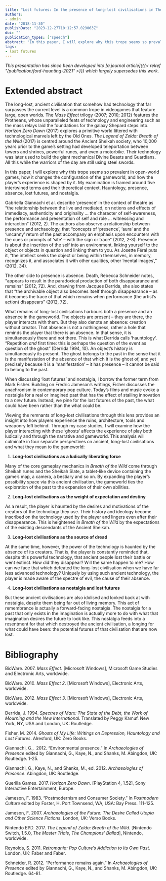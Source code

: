 ```yaml
---
title: "Lost futures: In the presence of long-lost civilisations in The Legend of Zelda: Breath of the Wild"
authors:
- admin
date: "2018-11-30"
publishDate: "2023-12-27T10:12:57.029063Z"
doi: ""
publication_types: ["speech"]
abstract: "In this paper, I will explore why this trope seems so prevalent in open-world games, how it changes the configuration of the gameworld, and how the player’s experience is shaped by it. My examination is framed around five intertwined terms and their theoretical context. Hauntology, presence, absence, lost futures, and nostalgia."
tags:
- lost futures
---
```


*This presentation has since been developed into [a journal article]({{< relref "/publication/ford-haunting-2021" >}}) which largely supersedes this work.*

# Extended abstract

The long-lost, ancient civilisation that somehow had technology that far surpasses the current level is a common trope in videogames that feature large, open worlds. The *Mass Effect* trilogy (2007; 2010; 2012) features the Protheans, whose unparalleled feats of technology and engineering such as the mass relays laid the foundations for the galaxy Shepard steps into. *Horizon Zero Dawn* (2017) explores a primitive world littered with technological marvels left by the Old Ones. *The Legend of Zelda: Breath of the Wild* (2017) is centred around the Ancient Sheikah society, who 10,000 years prior to the game’s setting had developed teleportation between towers and shrines, powerful runes, and even a motorbike. Their technology was later used to build the giant mechanical Divine Beasts and Guardians. All this while the warriors of the day are still using steel swords.

In this paper, I will explore why this trope seems so prevalent in open-world games, how it changes the configuration of the gameworld, and how the player’s experience is shaped by it. My examination is framed around five intertwined terms and their theoretical context. Hauntology, presence, absence, lost futures, and nostalgia.

Gabriella Giannachi et al. describe ‘presence’ in the context of theatre as “the relationship between the live and mediated, on notions and effects of immediacy, authenticity and originality … the character of self-awareness, the performance and presentation of self and role … witnessing and interaction” (2012, 2). The authors also observe a relationship between presence and archaeology, that “concepts of ‘presence’, ‘aura’ and the ‘uncanny’ return of the past accompany an emphasis upon encounters with the cues or prompts of ‘site’ – with the sign or trace” (2012, 2-3). Presence is about the insertion of the self into an environment, linking yourself to the object or objects in question and linking them to you. As Josette Féral puts it, “the intellect seeks the object or being within themselves, in memory, recognizes it, and associates it with other qualities, other ‘mental images’,” (2012, 34).

The other side to presence is absence. Death, Rebecca Schneider notes, “appears to result in the paradoxical production of both disappearance and remains” (2012, 72). And, drawing from Jacques Derrida, she also states that “the archivable object also becomes itself through disappearance – as it becomes the trace of that which remains when performance (the artist’s action) disappears” (2012, 72).

What remains of long-lost civilisations harbours both a presence and an absence in the gameworld. The objects are present – they are there, the player interacts with them. But they also denote an absence: creation without creator. That absence is not a nothingness, rather a hole that reminds the player that there is an absence. In that sense, it is simultaneously there and not there. This is what Derrida calls ‘hauntology’. “Repetition *and* first time: this is perhaps the question of the event as question of the ghost” (Derrida 1994, 10). An object’s history is simultaneously its present. The ghost belongs to the past in the sense that it is the manifestation of the absence of that which it is the ghost of, and yet precisely because it is a ‘manifestation’ – it has presence – it cannot be said to belong to the past.

When discussing ‘lost futures’ and nostalgia, I borrow the former term from Mark Fisher. Building on Fredric Jameson’s writings, Fisher discusses the anachronism in contemporary pop culture. Today’s films and music evoke a nostalgia for a real or imagined past that has the effect of stalling innovation to a *new* future. Instead, we pine for the lost futures of the past, the what could have been rather than the what could be.

Viewing the remnants of long-lost civilisations through this lens provides an insight into how players experience the ruins, architecture, tools and weaponry left behind.
Through my case studies, I will examine how the player interacting with these ‘ghosts’ affects the experience of play both ludically and through the narrative and gameworld. This analysis will culminate in four separate perspectives on ancient, long-lost civilisations and what they mean to the gameworld:

1. **Long-lost civilisations as a ludically liberating force**

Many of the core gameplay mechanics in *Breath of the Wild* come through Sheikah runes and the Sheikah Slate, a tablet-like device containing the game’s map, a camera, a bestiary and so on. By expanding the player’s possibility space via this ancient civilisation, the gameworld ties the exploration of the past to the expansion of their own abilities.

2. **Long-lost civilisations as the weight of expectation and destiny**

As a result, the player is haunted by the desires and motivations of the creators of the technology they use. Their history and ideology become inscribed on the technology used by the player and lingers even after their disappearance. This is heightened in *Breath of the Wild* by the expectations of the existing descendants of the Ancient Sheikah.

3. **Long-lost civilisations as the source of dread**

At the same time, however, the power of the technology is haunted by the absence of its creators. That is, the player is constantly reminded that, despite this powerful technology, that ancient people lost their battle or went extinct. How did they disappear? Will the same happen to me? How can we face that which defeated the long-lost civilisation when we have far less advanced technology? Uniquely by using such ancient technology, the player is made aware of the spectre of evil, the cause of their absence.

4. **Long-lost civilisations as nostalgia and lost
   futures**

But these ancient civilisations are also idolised and looked back at with nostalgia, despite them being far out of living memory. This act of remembrance is actually a forward-facing nostalgia. The nostalgia for a past that only exists in the imagination is actually more to do with what that imagination desires the future to look like. This nostalgia feeds into a resentment for that which destroyed the ancient civilisation, a longing for what could have been: the potential futures of that civilisation that are now lost.

# Bibliography

BioWare. 2007. *Mass Effect*. [Microsoft Windows], Microsoft Game Studies and Electronic Arts, worldwide.

BioWare. 2010. *Mass Effect 2*. [Microsoft Windows], Electronic Arts, worldwide.

BioWare. 2012. *Mass Effect 3*. [Microsoft Windows], Electronic Arts, worldwide.

Derrida, J. 1994. *Spectres of Marx: The State of the Debt, the Work of Mourning and the New International*. Translated by Peggy Kamuf. New York, NY, USA and London, UK: Routledge.

Fisher, M. 2014. *Ghosts of My Life: Writings on Depression, Hauntology and Lost Futures*. Alresford, UK: Zero Books.

Giannachi, G.,  2012. “Environmental presence.” In *Archaeologies of Presence* edited by Giannachi, G., Kaye, N., and Shanks, M. Abingdon, UK: Routledge. 1-25.

Giannachi, G., Kaye, N., and Shanks, M., ed. 2012. *Archaeologies of Presence*. Abingdon, UK: Routledge.

Guerilla Games. 2017. *Horizon Zero Dawn*. [PlayStation 4, 1.52], Sony Interactive Entertainment, Europe.

Jameson, F. 1983. “Postmodernism and Consumer Society.” In *Postmodern Culture* edited by Foster, H. Port Townsend, WA, USA: Bay Press. 111-125.

Jameson, F. 2007. *Archaeologies of the Future: The Desire Called Utopia and Other Science Fictions*. London, UK: Verso Books.

Nintendo EPD. 2017. *The Legend of Zelda: Breath of the Wild*. [Nintendo Switch, 1.5.0, *The Master Trials*, *The Champions’ Ballad*], Nintendo, worldwide.

Reynolds, S. 2011. *Retromania: Pop Culture’s Addiction to Its Own Past*. London, UK: Faber and Faber.

Schneider, R. 2012. “Performance remains again.” In *Archaeologies of Presence* edited by Giannachi, G., Kaye, N., and Shanks, M. Abingdon, UK: Routledge. 64-81.
